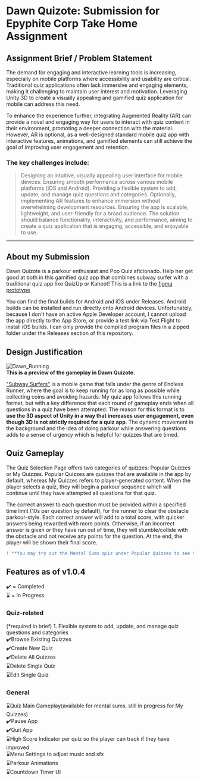 # Dawn Quizote: Submission for Epyphite Corp Take Home Assignment

## Assignment Brief / Problem Statement
The demand for engaging and interactive learning tools is increasing, especially on mobile platforms where accessibility and usability are critical. Traditional quiz applications often lack immersive and engaging elements, making it challenging to maintain user interest and motivation. Leveraging Unity 3D to create a visually appealing and gamified quiz application for mobile can address this need.

To enhance the experience further, integrating Augmented Reality (AR) can provide a novel and engaging way for users to interact with quiz content in their environment, promoting a deeper connection with the material. However, AR is optional, as a well-designed standard mobile quiz app with interactive features, animations, and gamified elements can still achieve the goal of improving user engagement and retention.

### The key challenges include:
> Designing an intuitive, visually appealing user interface for mobile devices.
> Ensuring smooth performance across various mobile platforms (iOS and Android).
> Providing a flexible system to add, update, and manage quiz questions and categories.
> Optionally, implementing AR features to enhance immersion without overwhelming development resources.
> Ensuring the app is scalable, lightweight, and user-friendly for a broad audience.
> The solution should balance functionality, interactivity, and performance, aiming to create a quiz application that is engaging, accessible, and enjoyable to use.
------------------------------------------------------------------------------------------------------------------------------------------------------------------------------
## About my Submission
Dawn Quizote is a parkour enthusiast and Pop Quiz aficionado. Help her get good at both in this gamified quiz app that combines subway surfer with a traditional quiz app like QuizUp or Kahoot!
This is a link to the [figma prototype](https://tinyurl.com/danielEpyphiteAppMockup)

You can find the final builds for Android and iOS under Releases.
Android builds can be installed and run directly onto Android devices. Unfortunately, because I don't have an active Apple Developer account, I cannot upload the app directly to the App Store, or provide a test link via Test Flight to install iOS builds. I can only provide the compiled program files in a zipped folder under the Releases section of this repository.

## Design Justification
![Dawn_Running](https://github.com/user-attachments/assets/3c5ea703-5e27-45f0-8f80-7f88e5e95087)  
**This is a preview of the gameplay in Dawn Quizote.**

["Subway Surfers"](https://poki.com/en/g/subway-surfers) is a mobile game that falls under the genre of Endless Runner, where the goal is to keep running for as long as possible while collecting coins and avoiding hazards. My quiz app follows this running format, but with a key difference that each round of gameplay ends when all questions in a quiz have been attempted.
The reason for this format is to **use the 3D aspect of Unity in a way that increases user engagement, even though 3D is not strictly required for a quiz app**. The dynamic movement in the background and the idea of doing parkour while answering questions adds to a sense of urgency which is helpful for quizzes that are timed.

## Quiz Gameplay
The Quiz Selection Page offers two categories of quizzes: Popular Quizzes or My Quizzes. Popular Quizzes are quizzes that are available in the app by default, whereas My Quizzes refers to player-generated content.
When the player selects a quiz, they will begin a parkour sequence which will continue until they have attempted all questions for that quiz.

The correct answer to each question must be provided within a specified time limit (10s per question by default), for the runner to clear the obstacle parkour-style. Each correct answer will add to a total score, with quicker answers being rewarded with more points. Otherwise, if an incorrect answer is given or they have run out of time, they will stumble/collide with the obstacle and not receive any points for the question. At the end, the player will be shown their final score.

```diff
! **You may try out the Mental Sums quiz under Popular Quizzes to see the gameplay.**
```

## Features as of v1.0.4
✔️ = Completed  
⌛ = In Progress  
### Quiz-related
(*required in brief) 1. Flexible system to add, update, and manage quiz questions and categories  
✔️Browse Existing Quizzes  
✔️Create New Quiz  
✔️Delete All Quizzes  
⌛Delete Single Quiz  
⌛Edit Single Quiz  
### General
⌛Quiz Main Gameplay(available for mental sums, still in progress for My Quizzes)  
✔️Pause App  
✔️Quit App  
⌛High Score Indicator per quiz so the player can track if they have improved  
⌛Menu Settings to adjust music and sfx  
⌛Parkour Animations  
⌛Countdown Timer UI  
